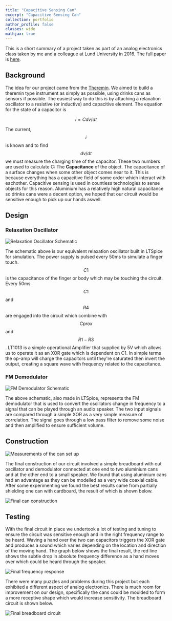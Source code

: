 ```yaml
---
title: "Capacitive Sensing Can"
excerpt: "Capacitive Sensing Can"
collection: portfolio
author_profile: false
classes: wide
mathjax: true
---
```


This is a short summary of a project taken as part of an analog electronics class taken by me and a colleague at Lund University in 2016. The full paper is [here](/assets/papers/capacitive-sensing-unit.pdf).  

## Background
The idea for our project came from the [Theremin](http://www.channelroadamps.com/articles/theremin/). We aimed to build a theremin type instrument as simply as possible, using drinks cans as sensors if possible. The easiest way to do this is by attaching a relaxation oscillator to a resistive (or inductive) and capacitive element. The equation for the state of a capacitor is  

$$i = Cdv/dt$$  

The current, $$i$$ is known and to find $$dv/dt$$ we must measure the charging time of the capacitor. These two numbers are used to calculate C: The **Capacitance** of the object. The capacitance of a surface changes when some other object comes near to it. This is because everything has a capacitive field of some order which interact with eachother. Capacitive sensing is used in countless technologies to sense objects for this reason. Aluminium has a relatively high natural capacitance so drinks cans were a decent option, we hoped that our circuit would be sensitive enough to pick up our hands aswell.

## Design

### Relaxation Oscillator
<img src="{{ site.url }}{{ site.baseurl }}/assets/images/p7-oscillator-sch.PNG" alt="Relaxation Oscillator Schematic">  

The schematic above is our equivalent relaxation oscillator built in LTSpice for simulation. The power supply is pulsed every 50ms to simulate a finger touch. $$C1$$ is the capacitance of the finger or body which may be touching the circuit. Every 50ms $$C1$$ and $$R4$$ are engaged into the circuit which combine with $$Cprox$$ and $$R1-R3$$. LT1013 is a simple operational Amplifier that supplied by 5V which allows us to operate it as an XOR gate which is dependent on C1. In simple terms the op-amp will charge the capacitors until they're saturated then invert the output, creating a square wave with frequency related to the capacitance.  

### FM Demodulator
<img src="{{ site.url }}{{ site.baseurl }}/assets/images/p7-demodulator-sch.png" alt="FM Demodulator Schematic">  

The above schematic, also made in LTSpice, represents the FM demodulator that is used to convert the oscillators change in frequency to a signal that can be played through an audio speaker. The two input signals are compared through a simple XOR as a very simple measure of correlation. The signal goes through a low pass filter to remove some noise and then amplified to ensure sufficient volume.  

## Construction
<img src="{{ site.url }}{{ site.baseurl }}/assets/images/p7-can-measures.png" alt="Measurements of the can set up">  

The final construction of our circuit involved a simple breadboard with out oscillator and demodulator connected at one end to two aluminium cans and at the other end to a small speaker. We found that using aluminium cans had an advantage as they can be modelled as a very wide coaxial cable. After some experimenting we found the best results came from partially shielding one can with cardboard, the result of which is shown below.  

<img src="{{ site.url }}{{ site.baseurl }}/assets/images/p7-can-construct.png" alt="Final can construction"> 

## Testing
With the final circuit in place we undertook a lot of testing and tuning to ensure the circuit was sensitive enough and in the right frequency range to be heard. Waving a hand over the two can capacitors triggers the XOR gate and produces a sound which varies depending on the location and direction of the moving hand. The graph below shows the final result, 
the red line shows the subtle drop in absolute frequency difference as a hand moves over which could be heard through the speaker.  

<img src="{{ site.url }}{{ site.baseurl }}/assets/images/p7-freq-response.png" alt="Final frequency response">  

There were many puzzles and problems during this project but each exhibited a different aspect of analog electronics. There is much room for improvement on our design, specifically the cans could be moulded to form a more receptive shape which would increase sensitivity. The breadboard circuit is shown below.  

<img src="{{ site.url }}{{ site.baseurl }}/assets/images/p7-breadboard.png" alt="Final breadboard circuit"> 